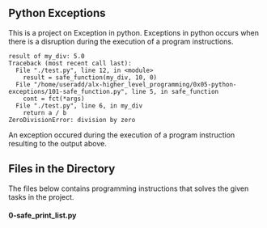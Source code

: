 ## Python Exceptions

This is a project on Exception in python. Exceptions in python occurs when there is a disruption during the execution of a program instructions.

```
result of my_div: 5.0
Traceback (most recent call last):
  File "./test.py", line 12, in <module>
    result = safe_function(my_div, 10, 0)
  File "/home/useradd/alx-higher_level_programming/0x05-python-exceptions/101-safe_function.py", line 5, in safe_function
    cont = fct(*args)
  File "./test.py", line 6, in my_div
    return a / b
ZeroDivisionError: division by zero

```

An exception occured during the execution of a program instruction resulting to the output above.

## Files in the Directory

The files below contains programming instructions that solves the given tasks in the project.

#### 0-safe_print_list.py
